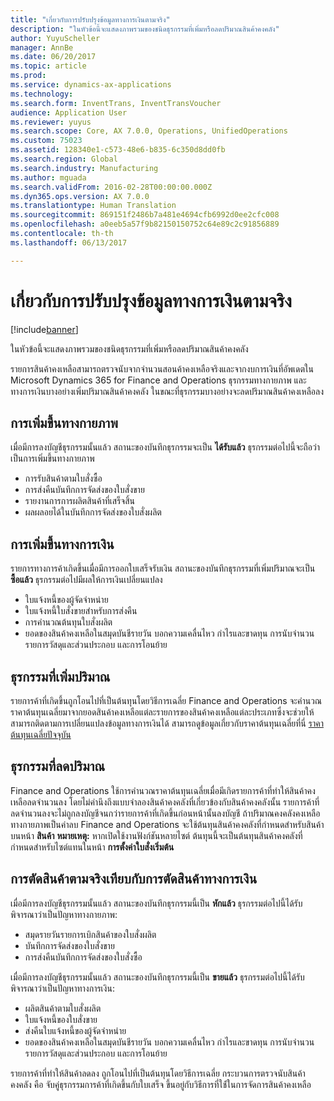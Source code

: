 ```yaml
---
title: "เกี่ยวกับการปรับปรุงข้อมูลทางการเงินตามจริง"
description: "ในหัวข้อนี้จะแสดงภาพรวมของชนิดธุรกรรมที่เพิ่มหรือลดปริมาณสินค้าคงคลัง"
author: YuyuScheller
manager: AnnBe
ms.date: 06/20/2017
ms.topic: article
ms.prod: 
ms.service: dynamics-ax-applications
ms.technology: 
ms.search.form: InventTrans, InventTransVoucher
audience: Application User
ms.reviewer: yuyus
ms.search.scope: Core, AX 7.0.0, Operations, UnifiedOperations
ms.custom: 75023
ms.assetid: 128340e1-c573-48e6-b835-6c350d8dd0fb
ms.search.region: Global
ms.search.industry: Manufacturing
ms.author: mguada
ms.search.validFrom: 2016-02-28T00:00:00.000Z
ms.dyn365.ops.version: AX 7.0.0
ms.translationtype: Human Translation
ms.sourcegitcommit: 869151f2486b7a481e4694cfb6992d0ee2cfc008
ms.openlocfilehash: a0eeb5a57f9b82150150752c64e89c2c91856889
ms.contentlocale: th-th
ms.lasthandoff: 06/13/2017

---
```


# <a name="physical-and-financial-updates"></a>เกี่ยวกับการปรับปรุงข้อมูลทางการเงินตามจริง

[!include[banner](../includes/banner.md)]


ในหัวข้อนี้จะแสดงภาพรวมของชนิดธุรกรรมที่เพิ่มหรือลดปริมาณสินค้าคงคลัง 

รายการสินค้าคงเหลือสามารถตรวจนับจากจำนวนสอนค้าคงเหลือจริงและจากงบการเงินที่อัพเดตใน Microsoft Dynamics 365 for Finance and Operations ธุรกรรมทางกายภาพ และทางการเงินบางอย่างเพิ่มปริมาณสินค้าคงคลัง ในขณะที่ธุรกรรมบางอย่างจะลดปริมาณสินค้าคงเหลือลง

## <a name="physical-increases"></a>การเพิ่มขึ้นทางกายภาพ
เมื่อมีการลงบัญชีธุรกรรมนั้นแล้ว สถานะของบันทึกธุรกรรมจะเป็น **ได้รับแล้ว** ธุรกรรมต่อไปนี้จะถือว่าเป็นการเพิ่มขึ้นทางกายภาพ

-   การรับสินค้าตามใบสั่งซื้อ
-   การส่งคืนบันทึกการจัดส่งของใบสั่งขาย
-   รายงานการการผลิตสินค้าที่เสร็จสิ้น
-   ผลผลอยได้ในบันทึกการจัดส่งของใบสั่งผลิต

## <a name="financial-increases"></a>การเพิ่มขึ้นทางการเงิน
รายการทางการค้าเกิดขึ้นเมื่อมีการออกใบเสร็จรับเงิน สถานะของบันทึกธุรกรรมที่เพิ่มปริมาณจะเป็น **ซื้อแล้ว** ธุรกรรมต่อไปมีผลให้การเงินเปลี่ยนแปลง

-   ใบแจ้งหนี้ของผู้จัดจำหน่าย
-   ใบแจ้งหนี้ใบสั่งขายสำหรับการส่งคืน
-   การคำนวณต้นทุนใบสั่งผลิต
-   ยอดของสินค้าคงเหลือในสมุดบันชีรายวัน บอกความเคลื่นไหว กำไรและขาดทุน การนับจำนวน รายการวัสดุและส่วนประกอบ   และการโอนย้าย

## <a name="transactions-that-increase-quantity"></a>ธุรกรรมที่เพิ่มปริมาณ
รายการค้าที่เกิดขึ้นถูกโอนไปที่เป็นต้นทุนโดยวิธีการเฉลี่ย Finance and Operations จะคำนวณราคาต้นทุนเฉลี่ยมาจากยอดสินค้าคงเหลือแต่ละรายการของสินค้าคงเหลือแต่ละประเภทซึ่งจะช่วยให้สามารถติดตามการเปลี่ยนแปลงข้อมูลทางการเงินได้ สามารถดูข้อมูลเกี่ยวกับราคาต้นทุนเฉลี่ยที่นี่ [ราคาต้นทุนเฉลี่ยปัจจุบัน](running-average-cost-price.md)

## <a name="transactions-that-decrease-quantity"></a>ธุรกรรมที่ลดปริมาณ
Finance and Operations ใช้การคำนวณราคาต้นทุนเฉลี่ยเมื่อมีเกิดรายการค้าที่ทำให้สินค้าคงเหลือลดจำนวนลง โดยไม่คำนึงถึงแบบจำลองสินค้าคงคลังที่เกี่ยวข้องกับสินค้าคงคลังนั้น รายการค้าที่ลดจำนวนลงจะไม่ถูกลงบัญชีจนกว่ารายการค้าที่เกิดขึ้นก่อนหน้านั้นลงบัญชี ถ้าปริมาณคงคลังคงเหลือทางกายภาพเป็นค่าลบ Finance and Operations จะใช้ต้นทุนสินค้าคงคลังที่กำหนดสำหรับสินค้าบนหน้า **สินค้า** **หมายเหตุ:** หากเปิดใช้งานฟังก์ชันหลายไซต์ ต้นทุนนี้จะเป็นต้นทุนสินค้าคงคลังที่กำหนดสำหรับไซต์แทนในหน้า **การตั้งค่าใบสั่งเริ่มต้น**

## <a name="physical-issues-vs-financial-issues"></a>การตัดสินค้าตามจริงเทียบกับการตัดสินค้าทางการเงิน
เมื่อมีการลงบัญชีธุรกรรมนั้นแล้ว สถานะของบันทึกธุรกรรมนี้เป็น **หักแล้ว** ธุรกรรมต่อไปนี้ได้รับพิจารณาว่าเป็นปัญหาทางกายภาพ:

-   สมุดรายวันรายการเบิกสินค้าของใบสั่งผลิต
-   บันทึกการจัดส่งของใบสั่งขาย
-   การส่งคืนบันทึกการจัดส่งของใบสั่งซื้อ

เมื่อมีการลงบัญชีธุรกรรมนั้นแล้ว สถานะของบันทึกธุรกรรมนี้เป็น **ขายแล้ว** ธุรกรรมต่อไปนี้ได้รับพิจารณาว่าเป็นปัญหาทางการเงิน:

-   ผลิตสินค้าตามใบสั่งผลิต
-   ใบแจ้งหนี้ของใบสั่งขาย
-   ส่งคืนใบแจ้งหนี้ของผู้จัดจำหน่าย
-   ยอดของสินค้าคงเหลือในสมุดบันชีรายวัน บอกความเคลื่นไหว กำไรและขาดทุน การนับจำนวน รายการวัสดุและส่วนประกอบ   และการโอนย้าย

รายการค้าที่ทำให้สินค้าลดลง ถูกโอนไปที่เป็นต้นทุนโดยวิธีการเฉลี่ย กระบวนการตรวจนับสินค้าคงคลัง คือ จับคู่ธุรกรรมการค้าที่เกิดขึ้นกับใบเสร็จ ขึ้นอยู่กับวิธีการที่ใช่้ในการจัดการสินค้าคงเหลือ




